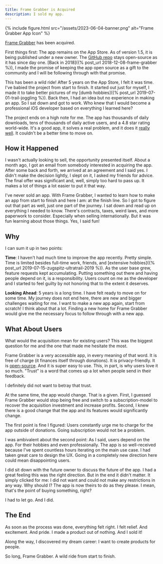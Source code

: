 ```yaml
---
title: Frame Grabber is Acquired
description: I sold my app.
---
```


{% include figure.html src="/assets/2023-06-04-banner.png" alt="Frame Grabber App Icon" %}

[Frame Grabber](https://web.archive.org/web/20230525192529/https://apps.apple.com/app/frame-grabber/id1434703541) has been acquired.

<!--more-->

First things first: The app remains on the App Store. As of version 1.5, it is being published under a new owner. The [GitHub repo](https://github.com/arthurhammer/FrameGrabber) stays open-source as it has since day one. [Back in 2018]({% post_url 2018-12-08-frame-grabber %}), I made the promise of keeping the app open source as a gift to the community and I will be following through with that promise.

This has been a wild ride! After 5 years on the App Store, I felt it was time. I've babied the project from start to finish. It started out just for myself, I made it to take better pictures of my [dumb hobbies]({% post_url 2019-07-01-trail-joggling %}). Back then, I had an idea but no experience in making an app. So I sat down and got to work. Who knew that I would become a professional iOS developer based on everything I learned here?

The project ends on a high note for me. The app has thousands of daily downloads, tens of thousands of daily active users, and a 4.8 star rating world-wide. It's a good app, it solves a real problem, and it does it [really well](https://github.com/arthurhammer/FrameGrabber/blob/develop/docs/about.md#technical-challenges). It couldn't be a better time to move on.

## How it Happened

I wasn't actually looking to sell, the opportunity presented itself. About a month ago, I got an email from somebody interested in acquiring the app. After some back and forth, we arrived at an agreement and I said yes. I didn't make the decision lightly, I slept on it, I asked my friends for advice. The final offer was significant and, well, simply too hard to pass up. It makes a lot of things a lot easier to put it that way.

I've never sold an app. With Frame Grabber, I wanted to learn how to make an app from start to finish and here I am: at the finish line. So I got to figure out that part as well, just one part of the journey. I sat down and read up on everything I needed to know. There's contracts, taxes, weird laws, and more paperwork to consider. Especially when selling internationally. But it was fun learning about those things. Yes, I said fun!

## Why

I can sum it up in two points:

**Time**: I haven't had much time to improve the app recently. Pretty simple. Time is limited besides full-time work, friends, and [extensive hobbies]({% post_url 2019-07-15-zugspitz-ultratrail-2019 %}). As the user base grew, feature requests kept accumulating. Putting something out there and having people depend on it, is a responsibility. Users count on me as the developer and I started to feel guilty by not honoring that to the extent it deserves.

**Looking Ahead**: 5 years is a long time. I have felt ready to move on for some time. My journey does not end here, there are new and bigger challenges waiting for me. I want to make a new app again, start from scratch! I think about that a lot. Finding a new home for Frame Grabber would give me the necessary focus to follow through with a new app.

## What About Users

What would the acquisition mean for existing users? This was the biggest question for me and the one that made me hesitate the most.

Frame Grabber is a very accessible app, in every meaning of that word. It is free of charge (it finances itself through donations). It is privacy-friendly. It is [open-source](https://github.com/arthurhammer/FrameGrabber). And it is super easy to use. This, in part, is why users love it so much. "Trust" is a word that comes up a lot when people send in their feedback.

I definitely did not want to betray that trust.

At the same time, the app would change. That is a given. First, I guessed Frame Grabber would stop being free and switch to a subscription-model to recover the acquisition investment and increase profits. Second, I knew there is a good change that the app and its features would significantly change. 

The first point is fine I figured: Users constantly urge me to charge for the app outside of donations. Going subscription would not be a problem. 

I was ambivalent about the second point: As I said, users depend on the app. For their hobbies and even professionally. The app is so well-received because I've spent countless hours iterating on the main use case. I had taken great care to design the UX. Going in a completely new direction here could mean disappointing users.

I did sit down with the future owner to discuss the future of the app. I had a great feeling this was the right direction. But in the end it didn't matter. It simply clicked for me: I did not want and could not make any restrictions in any way. Why should I? The app is now theirs to do as they please. I mean, that's the point of buying something, right? 

I had to let go. And I did.

## The End

As soon as the process was done, everything felt right. I felt relief. And excitement. And pride. I made a product out of nothing. And I sold it! 

Along the way, I discovered my dream career: I want to create products for people.

So long, Frame Grabber. A wild ride from start to finish. 
